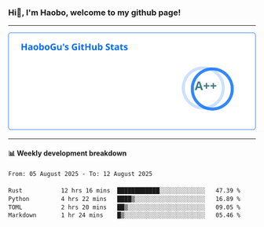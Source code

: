 <!--<h2 align="center"> Hi👋, I'm Haobo, welcome to my github page! </h2>-->
### Hi👋, I'm Haobo, welcome to my github page!
-------

<img href="https://github.com/HaoboGu" src="assets/stats.svg" alt="github stats" /> 

-------

#### 📊 **Weekly development breakdown**
<!--START_SECTION:waka-->

```txt
From: 05 August 2025 - To: 12 August 2025

Rust           12 hrs 16 mins  ████████████░░░░░░░░░░░░░   47.39 %
Python         4 hrs 22 mins   ████▒░░░░░░░░░░░░░░░░░░░░   16.89 %
TOML           2 hrs 20 mins   ██▒░░░░░░░░░░░░░░░░░░░░░░   09.05 %
Markdown       1 hr 24 mins    █▒░░░░░░░░░░░░░░░░░░░░░░░   05.46 %
```

<!--END_SECTION:waka-->
<!--
backup url: https://github-readme-status-dusky-ten.vercel.app/api?username=HaoboGu&count_private=true&show_icons=true&theme=transparent&border_color=2f80ed
-->
<!--
**HaoboGu/HaoboGu** is a ✨ _special_ ✨ repository because its `README.md` (this file) appears on your GitHub profile.

Here are some ideas to get you started:

- 🔭 I’m currently working on AI-assisted programming tools
- 🌱 I’m currently learning ...
- 👯 I’m looking to collaborate on ...
- 🤔 I’m looking for help with ...
- 💬 Ask me about ...
- 📫 How to reach me: ...
- 😄 Pronouns: ...
- ⚡ Fun fact: ...
-->
